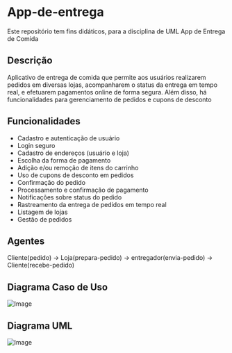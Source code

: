 # App-de-entrega
Este repositório tem fins didáticos, para a disciplina de UML
App de Entrega de Comida

## Descrição

Aplicativo de entrega de comida que permite aos usuários realizarem pedidos em diversas lojas, acompanharem o status da entrega em tempo real, e efetuarem pagamentos online de forma segura. Além disso, há funcionalidades para gerenciamento de pedidos e cupons de desconto

## Funcionalidades

- Cadastro e autenticação de usuário
- Login seguro
- Cadastro de endereços (usuário e loja)
- Escolha da forma de pagamento
- Adição e/ou remoção de itens do carrinho
- Uso de cupons de desconto em pedidos
- Confirmação do pedido
- Processamento e confirmação de pagamento
- Notificações sobre status do pedido
- Rastreamento da entrega de pedidos em tempo real
- Listagem de lojas
- Gestão de pedidos

## Agentes
Cliente(pedido) -> Loja(prepara-pedido) -> entregador(envia-pedido) -> Cliente(recebe-pedido)

## Diagrama Caso de Uso 
![Image](https://github.com/user-attachments/assets/5fcc089a-da82-4b71-9cb0-d6ab466966d9)

## Diagrama UML
![Image](https://github.com/user-attachments/assets/674a7a2f-fb1c-4440-a7ef-544d223ead88)
